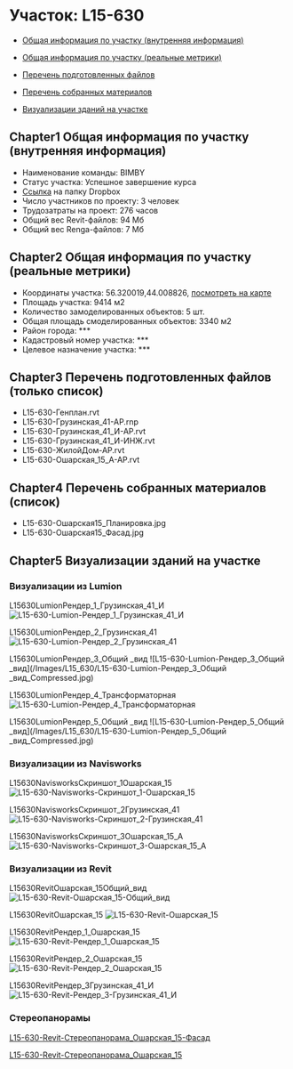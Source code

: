 # Участок: L15-630

* [Общая информация по участку (внутренняя информация)](#Chapter1)

* [Общая информация по участку (реальные метрики)](#Chapter2)

* [Перечень подготовленных файлов](#Chapter3)

* [Перечень собранных материалов](#Chapter4)

* [Визуализации зданий на участке](#Chapter5)

## <a id="test">Chapter1</a> Общая информация по участку (внутренняя информация)
+ Наименование команды: BIMBY
+ Статус участка: Успешное завершение курса
+ [Ссылка](https://www.dropbox.com/sh/wvvgv1nw1iqred9/AACLFz-U2h5N3ghgYQyQx6ina/L15_630?dl=0) на папку Dropbox
+ Число участников по проекту: 3 человек
+ Трудозатраты на проект: 276 часов
+ Общий вес Revit-файлов: 94 Мб
+ Общий вес Renga-файлов: 7 Мб
## <a id="test">Chapter2</a> Общая информация по участку (реальные метрики)
+ Координаты участка: 56.320019,44.008826, [посмотреть на карте]("yandex.ru/maps/47/nizhny-novgorod/?ll=56.320019%2C44.008826&z=19")
+ Площадь участка: 9414 м2
+ Количество замоделированных объектов: 5 шт.
+ Общая площадь смоделированных объектов: 3340 м2
+ Район города: *** 
+ Кадастровый номер участка: *** 
+ Целевое назначение участка: *** 
## <a id="test">Chapter3</a> Перечень подготовленных файлов (только список)
+ L15-630-Генплан.rvt
+ L15-630-Грузинская_41-АР.rnp
+ L15-630-Грузинская_41_И-АР.rvt
+ L15-630-Грузинская_41_И-ИНЖ.rvt
+ L15-630-ЖилойДом-АР.rvt
+ L15-630-Ошарская_15_А-АР.rvt
## <a id="test">Chapter4</a> Перечень собранных материалов (список)
+ L15-630-Ошарская15_Планировка.jpg
+ L15-630-Ошарская15_Фасад.jpg
## <a id="test">Chapter5</a> Визуализации зданий на участке
### Визуализации из Lumion
L15630LumionРендер_1_Грузинская_41_И
![L15-630-Lumion-Рендер_1_Грузинская_41_И](/Images/L15_630/L15-630-Lumion-Рендер_1_Грузинская_41_И_Compressed.jpg)

L15630LumionРендер_2_Грузинская_41
![L15-630-Lumion-Рендер_2_Грузинская_41](/Images/L15_630/L15-630-Lumion-Рендер_2_Грузинская_41_Compressed.jpg)

L15630LumionРендер_3_Общий _вид
![L15-630-Lumion-Рендер_3_Общий _вид](/Images/L15_630/L15-630-Lumion-Рендер_3_Общий _вид_Compressed.jpg)

L15630LumionРендер_4_Трансформаторная
![L15-630-Lumion-Рендер_4_Трансформаторная](/Images/L15_630/L15-630-Lumion-Рендер_4_Трансформаторная_Compressed.jpg)

L15630LumionРендер_5_Общий _вид
![L15-630-Lumion-Рендер_5_Общий _вид](/Images/L15_630/L15-630-Lumion-Рендер_5_Общий _вид_Compressed.jpg)

### Визуализации из Navisworks
L15630NavisworksСкриншот_1Ошарская_15
![L15-630-Navisworks-Скриншот_1-Ошарская_15](/Images/L15_630/L15-630-Navisworks-Скриншот_1-Ошарская_15_Compressed.jpg)

L15630NavisworksСкриншот_2Грузинская_41
![L15-630-Navisworks-Скриншот_2-Грузинская_41](/Images/L15_630/L15-630-Navisworks-Скриншот_2-Грузинская_41_Compressed.jpg)

L15630NavisworksСкриншот_3Ошарская_15_А
![L15-630-Navisworks-Скриншот_3-Ошарская_15_А](/Images/L15_630/L15-630-Navisworks-Скриншот_3-Ошарская_15_А_Compressed.jpg)

### Визуализации из Revit
L15630RevitОшарская_15Общий_вид
![L15-630-Revit-Ошарская_15-Общий_вид](/Images/L15_630/L15-630-Revit-Ошарская_15-Общий_вид_Compressed.jpg)

L15630RevitОшарская_15
![L15-630-Revit-Ошарская_15](/Images/L15_630/L15-630-Revit-Ошарская_15_Compressed.jpg)

L15630RevitРендер_1_Ошарская_15
![L15-630-Revit-Рендер_1_Ошарская_15](/Images/L15_630/L15-630-Revit-Рендер_1_Ошарская_15_Compressed.jpg)

L15630RevitРендер_2_Ошарская_15
![L15-630-Revit-Рендер_2_Ошарская_15](/Images/L15_630/L15-630-Revit-Рендер_2_Ошарская_15_Compressed.jpg)

L15630RevitРендер_3Грузинская_41_И
![L15-630-Revit-Рендер_3-Грузинская_41_И](/Images/L15_630/L15-630-Revit-Рендер_3-Грузинская_41_И_Compressed.jpg)

### Стереопанорамы
[L15-630-Revit-Стереопанорама_Ошарская_15-Фасад](https://pano.autodesk.com/pano.html?url=jpgs/6b59ab18-6bd1-4b84-9be9-ea355e4d187e&version=2)

[L15-630-Revit-Стереопанорама_Ошарская_15](https://pano.autodesk.com/pano.html?url=jpgs/7bff29e2-a595-4e77-b25e-8a55d03b6ed3&version=2)

